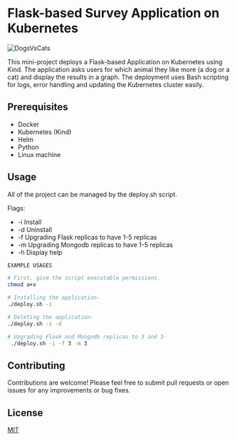 # Flask-based Survey Application on Kubernetes
![DogsVsCats](https://github.com/tTomeRr/DogsVsCats/assets/129614080/792525da-1309-47cb-864a-67f9b0335ba3)

This mini-project deploys a Flask-based Application on Kubernetes using Kind. The application asks users for which animal they like more (a dog or a cat) and display the results in a graph. The deployment uses Bash scripting for logs, error handling and updating the Kubernetes cluster easily.

## Prerequisites

- Docker
- Kubernetes (Kind)
- Helm
- Python
- Linux machine

## Usage

All of the project can be managed by the deploy.sh script.

Flags:
- -i Install
- -d Uninstall
- -f <arg> Upgrading Flask replicas to have 1-5 replicas
- -m <arg> Upgrading Mongodb replicas to have 1-5 replicas
- -h Display help

```bash
EXAMPLE USAGES

# First, give the script executable permissions.
chmod a+x

# Installing the application-
./deploy.sh -i

# Deleting the application-
./deploy.sh -i -d

# Upgrading Flask and Mongodb replicas to 3 and 3-
 ./deploy.sh -i -f 3 -m 3
```

## Contributing

Contributions are welcome! Please feel free to submit pull requests or open issues for any improvements or bug fixes.


## License

[MIT](https://choosealicense.com/licenses/mit/)
